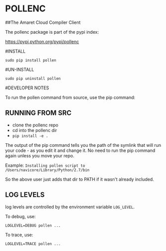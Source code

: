 POLLENC
===========

##The Amaret Cloud Compiler Client

The pollenc package is part of the pypi index:

https://pypi.python.org/pypi/pollenc

#INSTALL

`sudo pip install pollen`

#UN-INSTALL

`sudo pip uninstall pollen`

#DEVELOPER NOTES

To run the pollen command from source, use the pip command:

## RUNNING FROM SRC
* clone the pollenc repo
* cd into the pollenc dir
* `pip install -e .`

The output of the pip command tells you the path of the symlink that will
run your code - as you edit it and change it.  No need to run the pip command
again unless you move your repo.

Example: `Installing pollen script to /Users/navicore/Library/Python/2.7/bin`

So the above user just adds that dir to PATH if it wasn't already included.

## LOG LEVELS

log levels are controlled by the environment variable `LOG_LEVEL`.

To debug, use:

`LOGLEVEL=DEBUG pollen ...`

To trace, use:

`LOGLEVEL=TRACE pollen ...`


